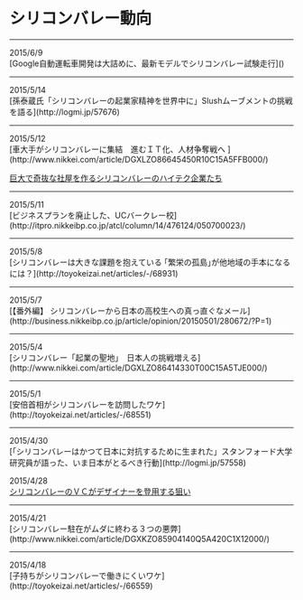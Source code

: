# シリコンバレー動向
<hr>
2015/6/9<br>
[Google自動運転車開発は大詰めに、最新モデルでシリコンバレー試験走行]()
<hr>
2015/5/14<br>
[孫泰蔵氏「シリコンバレーの起業家精神を世界中に」Slushムーブメントの挑戦を語る](http://logmi.jp/57676)
<hr>
2015/5/12<br>
[車大手がシリコンバレーに集結　進むＩＴ化、人材争奪戦へ ](http://www.nikkei.com/article/DGXLZO86645450R10C15A5FFB000/)

[巨大で奇抜な社屋を作るシリコンバレーのハイテク企業たち](http://www.zaikei.co.jp/article/20150512/248848.html)

<hr>
2015/5/11<br>
[ビジネスプランを廃止した、UCバークレー校](http://itpro.nikkeibp.co.jp/atcl/column/14/476124/050700023/)
<hr>
2015/5/8<br>
[シリコンバレーは大きな課題を抱えている
｢繁栄の孤島｣が他地域の手本になるには？](http://toyokeizai.net/articles/-/68931)
<hr>
2015/5/7<br>
[【番外編】 シリコンバレーから日本の高校生への真っ直ぐなメール](http://business.nikkeibp.co.jp/article/opinion/20150501/280672/?P=1)
<hr>
2015/5/4<br>
[シリコンバレー「起業の聖地」　日本人の挑戦増える](http://www.nikkei.com/article/DGXLZO86414330T00C15A5TJE000/)
<hr>
2015/5/1<br>
[安倍首相がシリコンバレーを訪問したワケ](http://toyokeizai.net/articles/-/68551)
<hr>
2015/4/30<br>
[「シリコンバレーはかつて日本に対抗するために生まれた」スタンフォード大学研究員が語った、いま日本がとるべき行動](http://logmi.jp/57558)

2015/4/28<br>
[シリコンバレーのＶＣがデザイナーを登用する狙い ](http://www.nikkei.com/article/DGXKZO86200380X20C15A4X12000/)
<hr>
2015/4/21<br>
[シリコンバレー駐在がムダに終わる３つの悪弊](http://www.nikkei.com/article/DGXKZO85904140Q5A420C1X12000/)
<hr>
2015/4/18<br>
[子持ちがシリコンバレーで働きにくいワケ](http://toyokeizai.net/articles/-/66559)

